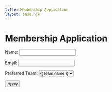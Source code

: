 ```yaml
---
title: Membership Application
layout: base.njk
---
```


# Membership Application

<form method="post" action="#">
  <label for="name">Name:</label>
  <input type="text" id="name" name="name" required>

  <label for="email">Email:</label>
  <input type="email" id="email" name="email" required>

  <label for="team">Preferred Team:</label>
  <select id="team" name="team">
    {% for team in teams %}
      <option value="{{ team.id }}">{{ team.name }}</option>
    {% endfor %}
  </select>

  <button type="submit">Apply</button>
</form>